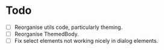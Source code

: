 Todo
======

- [ ] Reorganise utils code, particularly theming.
- [ ] Reorganise ThemedBody.
- [ ] Fix select elements not working nicely in dialog elements.
